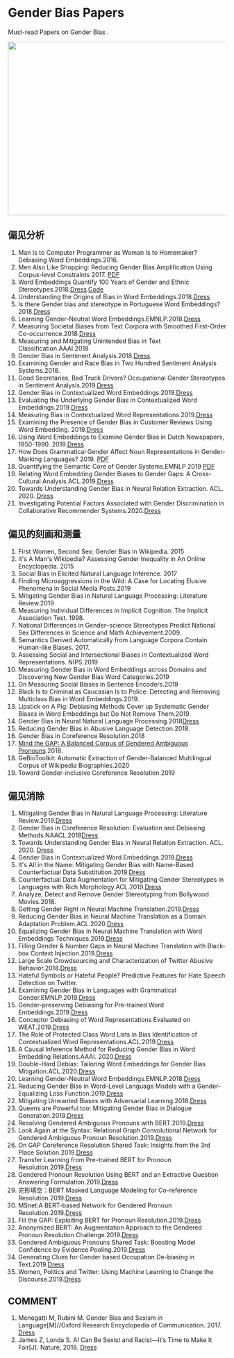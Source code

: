 # Gender Bias Papers
Must-read Papers on Gender Bias .

 <img src="https://www.hh-law.com/wp-content/uploads/sites/1300396/2019/11/implicitbiasimage.jpg" width = "600" height = "400" alt="" align=center />

## 偏见分析
1. Man Is to Computer Programmer as Woman Is to Homemaker? Debiasing Word Embeddings.2016.
2. Men Also Like Shopping: Reducing Gender Bias Amplification Using Corpus-level Constraints 2017. [PDF](https://arxiv.org/pdf/1707.09457.pdf)
3. Word Embeddings Quantify 100 Years of Gender and Ethnic Stereotypes.2018.[Dress](https://arxiv.org/abs/1711.08412v1).[Code](https://github.com/nikhgarg/EmbeddingDynamicStereotypes)
4. Understanding the Origins of Bias in Word Embeddings.2018.[Dress](https://arxiv.org/abs/1810.03611)
5. Is there Gender bias and stereotype in Portuguese Word Embeddings? 2018.[Dress](https://arxiv.org/abs/1810.04528)
6. Learning Gender-Neutral Word Embeddings.EMNLP.2018.[Dress](https://arxiv.org/abs/1809.01496v1)
7. Measuring Societal Biases from Text Corpora with Smoothed First-Order Co-occurrence.2018.[Dress](https://arxiv.org/abs/1812.10424)
8. Measuring and Mitigating Unintended Bias in Text Classification.AAAI.2018
9. Gender Bias in Sentiment Analysis.2018.[Dress](https://wlv.openrepository.com/bitstream/handle/2436/620633/GenderBiasInSentimentAnalysisPreprint.pdf?sequence=9&isAllowed=y)
10. Examining Gender and Race Bias in Two Hundred Sentiment Analysis Systems.2018.
11. Good Secretaries, Bad Truck Drivers? Occupational Gender Stereotypes in Sentiment Analysis.2019.[Dress](https://arxiv.org/abs/1906.10256v2)
12. Gender Bias in Contextualized Word Embeddings.2019.[Dress](https://arxiv.org/abs/1904.03310)
13. Evaluating the Underlying Gender Bias in Contextualized Word Embeddings.2019.[Dress](https://arxiv.org/abs/1904.08783)
14. Measuring Bias in Contextualized Word Representations.2019.[Dress](https://arxiv.org/abs/1906.07337v1)
15. Examining the Presence of Gender Bias in Customer Reviews Using Word Embedding. 2019.[Dress](https://arxiv.org/abs/1902.00496v1)
16. Using Word Embeddings to Examine Gender Bias in Dutch Newspapers, 1950-1990. 2019.[Dress](https://www.aclweb.org/anthology/W19-4712/)
17. How Does Grammatical Gender Affect Noun Representations in Gender-Marking Languages? 2019. [PDF](https://arxiv.org/pdf/1910.14161.pdf)
18. Quantifying the Semantic Core of Gender Systems.EMNLP 2019 [PDF](https://arxiv.org/pdf/1910.13497.pdf)
19. Relating Word Embedding Gender Biases to Gender Gaps: A Cross-Cultural Analysis.ACL.2019.[Dress](https://www.aclweb.org/anthology/W19-3803/)
20. Towards Understanding Gender Bias in Neural Relation Extraction. ACL. 2020. [Dress](https://www.aclweb.org/anthology/2020.acl-main.265/)
21. Investigating Potential Factors Associated with Gender Discrimination in Collaborative Recommender Systems.2020.[Dress](https://arxiv.org/abs/2002.07786)

## 偏见的刻画和测量
1. First Women, Second Sex: Gender Bias in Wikipedia. 2015
2. It's A Man's Wikipedia? Assessing Gender Inequality in An Online Encyclopedia. 2015
3. Social Bias in Elicited Natural Language Inference. 2017
4. Finding Microaggressions in the Wild: A Case for Locating Elusive Phenomena in Social Media Posts.2019
5. Mitigating Gender Bias in Natural Language Processing: Literature Review.2019
6. Measuring Individual Differences in Implicit Cognition: The Implicit Association Test. 1998.
7. National Differences in Gender–science Stereotypes Predict National Sex Differences in Science and Math Achievement.2009.
8. Semantics Derived Automatically from Language Corpora Contain Human-like Biases. 2017.
9. Assessing Social and Intersectional Biases in Contextualized Word Representations. NIPS.2019
10. Measuring Gender Bias in Word Embeddings across Domains and Discovering New Gender Bias Word Categories.2019
11. On Measuring Social Biases in Sentence Encoders.2019
12. Black Is to Criminal as Caucasian Is to Police: Detecting and Removing Multiclass Bias in Word Embeddings.2019.
13. Lipstick on A Pig: Debiasing Methods Cover up Systematic Gender Biases in Word Embeddings but Do Not Remove Them.2019
14. Gender Bias in Neural Natural Language Processing.2018[Dress](https://arxiv.org/abs/1807.11714)
15. Reducing Gender Bias in Abusive Language Detection.2018.
16. Gender Bias in Coreference Resolution.2018
17. [Mind the GAP: A Balanced Corpus of Gendered Ambiguous Pronouns](https://watermark.silverchair.com/tacl_a_00240.pdf?token=AQECAHi208BE49Ooan9kkhW_Ercy7Dm3ZL_9Cf3qfKAc485ysgAAAqkwggKlBgkqhkiG9w0BBwagggKWMIICkgIBADCCAosGCSqGSIb3DQEHATAeBglghkgBZQMEAS4wEQQMPE7Kg3Ht5MYve550AgEQgIICXP0XeqeYbNwTfeu-j1c7Q84pHmZAqEziDs0r7WXaeGBx5LZkRmuTp5wWdWdxFj1tqwjN3l74QyTiz7PiN066qi2gOOvAqATNT07KTu5y-R-2SPSD_ExZBGdkKDnkyGm3zIXwJ7zx7FC78Ud5b-2c5LdYNC7dyBd_4Te-ca3hwUzilZqAezF-IwBTrPTt5to0M-B10aAfHCjgxQRxui_cTtS20pDtnQEor6G9vhZwF9ckwVb47CYSqt4qoL1jDuBMTRuRiKBnr7Qp2pI6YLfRz7gtaB6plzaU_3i6tWXcO4HHPx7K3o0JbJAREUSQ3R9PAPyuUCihdQ6LtxHKRL8QEbZ5rsjSqa4_KgFDgsF7R1gycfsS1g0opxrLXQKpLrZ4ZrQTODPubSewo1Bl0jw_Yy9kKTTYCrrboEQZpwR1f7wThslo5PrykUlIwf-usJ_VP2z1ysV7wZWKQ7jYt7whsj1RNBfnn5JmwGZIOeGSvybhrfipV3qQ1LkiN1vn3XytCY9kYgohgcPyQuZWa4kAVKN5_Un32s3Ijc-7pY8y4MlA-HRfw4IZkpNpKQI2PMGThZZ2RWjJDW7z1mWvKc3-DLH_pRs56OwVTMUEYh5DoCjl57UxLgK9fhVgQGGhlpzQflDCkM-381s_j0KJV-R2aVucdagpOBNlKPriqdH3SCvvw60TEtNH9uALDxpd8AONrOXvOkW3zQvgbni-96SzWcGr6lEfVFo5g5wf8pDnMhYNVfmGEHJ476lMFdwdzaolMJ360aAGMx2s96rDmEl1EQxsSObYhfDFx1H00fo).2018.
18. GeBioToolkit: Automatic Extraction of Gender-Balanced Multilingual Corpus of Wikipedia Biographies.2020
19. Toward Gender-inclusive Coreference Resolution.2019

## 偏见消除
1. Mitigating Gender Bias in Natural Language Processing: Literature Review.2019.[Dress](https://arxiv.org/abs/1906.08976v1)
2. Gender Bias in Coreference Resolution: Evaluation and Debiasing Methods.NAACL.2018[Dress](https://arxiv.org/abs/1804.06876v1)
3. Towards Understanding Gender Bias in Neural Relation Extraction. ACL. 2020. [Dress](https://www.aclweb.org/anthology/2020.acl-main.265/)
4. Gender Bias in Contextualized Word Embeddings.2019.[Dress](https://arxiv.org/abs/1904.03310)
5. It's All in the Name: Mitigating Gender Bias with Name-Based Counterfactual Data Substitution.2019.[Dress](https://arxiv.org/abs/1909.00871v3)
6. Counterfactual Data Augmentation for Mitigating Gender Stereotypes in Languages with Rich Morphology.ACL.2019.[Dress](https://arxiv.org/abs/1906.04571)
7. Analyze, Detect and Remove Gender Stereotyping from Bollywood Movies.2018.
8. Getting Gender Right in Neural Machine Translation.2019.[Dress](https://arxiv.org/abs/1909.05088)
9. Reducing Gender Bias in Neural Machine Translation as a Domain Adaptation Problem.ACL.2020.[Dress](https://arxiv.org/abs/2004.04498)
10. Equalizing Gender Bias in Neural Machine Translation with Word Embeddings Techniques.2019.[Dress](https://arxiv.org/abs/1901.03116)
11. Filling Gender & Number Gaps in Neural Machine Translation with Black-box Context Injection.2019.[Dress](https://arxiv.org/abs/1903.03467)
12. Large Scale Crowdsourcing and Characterization of Twitter Abusive Behavior.2018.[Dress](https://arxiv.org/abs/1802.00393)
13. Hateful Symbols or Hateful People? Predictive Features for Hate Speech Detection on Twitter.
14. Examining Gender Bias in Languages with Grammatical Gender.EMNLP.2019.[Dress](https://arxiv.org/abs/1909.02224)
15. Gender-preserving Debiasing for Pre-trained Word Embeddings.2019.[Dress](https://arxiv.org/abs/1906.00742)
16. Conceptor Debiasing of Word Representations Evaluated on WEAT.2019.[Dress](https://arxiv.org/abs/1906.05993)
17. The Role of Protected Class Word Lists in Bias Identification of Contextualized Word Representations.ACL.2019.[Dress](https://www.aclweb.org/anthology/W19-3808/)
18. A Causal Inference Method for Reducing Gender Bias in Word Embedding Relations.AAAI. 2020.[Dress](https://arxiv.org/abs/1911.10787)
19. Double-Hard Debias: Tailoring Word Embeddings for Gender Bias Mitigation.ACL.2020.[Dress](https://arxiv.org/abs/2005.00965)
20. Learning Gender-Neutral Word Embeddings.EMNLP.2018.[Dress](https://arxiv.org/abs/1809.01496v1)
21. Reducing Gender Bias in Word-Level Language Models with a Gender-Equalizing Loss Function.2019.[Dress](https://arxiv.org/abs/1905.12801)
22. Mitigating Unwanted Biases with Adversarial Learning.2018.[Dress](https://arxiv.org/abs/1801.07593)
23. Queens are Powerful too: Mitigating Gender Bias in Dialogue Generation.2019.[Dress](https://arxiv.org/abs/1911.03842)
24. Resolving Gendered Ambiguous Pronouns with BERT.2019.[Dress](https://arxiv.org/abs/1906.01161)
25. Look Again at the Syntax: Relational Graph Convolutional Network for Gendered Ambiguous Pronoun Resolution.2019.[Dress](https://arxiv.org/abs/1905.08868)
26. On GAP Coreference Resolution Shared Task: Insights from the 3rd Place Solution.2019.[Dress](https://www.aclweb.org/anthology/W19-3816/)
27. Transfer Learning from Pre-trained BERT for Pronoun Resolution.2019.[Dress](https://www.aclweb.org/anthology/W19-3812/)
28. Gendered Pronoun Resolution Using BERT and an Extractive Question Answering Formulation.2019.[Dress](https://arxiv.org/abs/1906.03695)
29. 完形填空：BERT Masked Language Modeling for Co-reference Resolution.2019.[Dress](https://www.aclweb.org/anthology/W19-3811/)
30. MSnet:A BERT-based Network for Gendered Pronoun Resolution.2019.[Dress](https://arxiv.org/abs/1908.00308)
31. Fill the GAP: Exploiting BERT for Pronoun Resolution.2019.[Dress](https://www.aclweb.org/anthology/W19-3815/)
32. Anonymized BERT: An Augmentation Approach to the Gendered Pronoun Resolution Challenge.2019.[Dress](https://arxiv.org/abs/1905.01780)
33. Gendered Ambiguous Pronouns Shared Task: Boosting Model Confidence by Evidence Pooling.2019.[Dress](https://arxiv.org/abs/1906.00839)
34. Generating Clues for Gender based Occupation De-biasing in Text.2019.[Dress](https://arxiv.org/abs/1804.03839)
35. Women, Politics and Twitter: Using Machine Learning to Change the Discourse.2019.[Dress](https://arxiv.org/abs/1911.11025)



## COMMENT 
1. Menegatti M, Rubini M. Gender Bias and Sexism in Language[M]//Oxford Research Encyclopedia of Communication. 2017. [Dress](https://oxfordre.com/communication/view/10.1093/acrefore/9780190228613.001.0001/acrefore-9780190228613-e-470)
2. James Z, Londa S.  AI Can Be Sexist and Racist—It’s Time to Make It Fair[J]. Nature, 2018. [Dress](https://www.nature.com/articles/d41586-018-05707-8)
